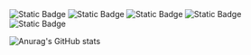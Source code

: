 

<!--
**SeWoong-Han/SeWoong-Han** is a ✨ _special_ ✨ repository because its `README.md` (this file) appears on your GitHub profile.

Here are some ideas to get you started:

- 🔭 I’m currently working on ...
- 🌱 I’m currently learning ...
- 👯 I’m looking to collaborate on ...
- 🤔 I’m looking for help with ...
- 💬 Ask me about ...
- 📫 How to reach me: ...
- 😄 Pronouns: ...
- ⚡ Fun fact: ...
-->
<div>
  <img alt="Static Badge" src="https://img.shields.io/badge/Java-F80000?style=plastic">
<img alt="Static Badge" src="https://img.shields.io/badge/Spring_Boot-6DB33F?style=plastic&logo=Spring Boot&logoColor=white">
<img alt="Static Badge" src="https://img.shields.io/badge/Thymeleaf-%23005F0F?style=plastic&logo=Thymeleaf&logoColor=white">
<img alt="Static Badge" src="https://img.shields.io/badge/Mysql-%234479A1?style=plastic&logo=Mysql&logoColor=white">
<img alt="Static Badge" src="https://img.shields.io/badge/Git-%23F05032?style=plastic&logo=Git&logoColor=white">
</div>

  
![Anurag's GitHub stats](https://github-readme-stats.vercel.app/api?username=SeWoong-Han&show_icons=true&theme=tokyonight)



